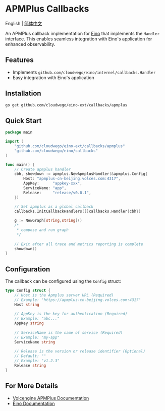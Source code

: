 # APMPlus Callbacks

English | [简体中文](README_zh.md)

An APMPlus callback implementation for [Eino](https://github.com/cloudwego/eino) that implements the `Handler` interface. This enables seamless integration with Eino's application for enhanced observability.

## Features

- Implements `github.com/cloudwego/eino/internel/callbacks.Handler`
- Easy integration with Eino's application

## Installation

```bash
go get github.com/cloudwego/eino-ext/callbacks/apmplus
```

## Quick Start

```go
package main

import (
	"github.com/cloudwego/eino-ext/callbacks/apmplus"
	"github.com/cloudwego/eino/callbacks"
)

func main() {
    // Create apmplus handler
	cbh, showdown := apmplus.NewApmplusHandler(&apmplus.Config{
		Host: "apmplus-cn-beijing.volces.com:4317",
		AppKey:      "appkey-xxx",
		ServiceName: "app",
		Release:     "release/v0.0.1",
	})

	// Set apmplus as a global callback
	callbacks.InitCallbackHandlers([]callbacks.Handler{cbh})
	
	g := NewGraph[string,string]()
	/*
	 * compose and run graph
	 */
	
	// Exit after all trace and metrics reporting is complete
	showdown()
}
```

## Configuration

The callback can be configured using the `Config` struct:

```go
type Config struct {
    // Host is the Apmplus server URL (Required)
    // Example: "https://apmplus-cn-beijing.volces.com:4317"
    Host string
    
    // AppKey is the key for authentication (Required)
    // Example: "abc..."
    AppKey string
    
    // ServiceName is the name of service (Required)
    // Example: "my-app"
    ServiceName string
    
    // Release is the version or release identifier (Optional)
    // Default: ""
    // Example: "v1.2.3"
    Release string
}
```

## For More Details

- [Volcengine APMPlus Documentation](https://www.volcengine.com/docs/6431/69092)
- [Eino Documentation](https://github.com/cloudwego/eino)
